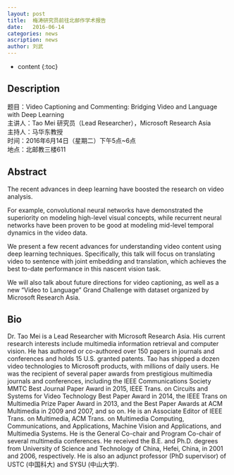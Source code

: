 ```yaml
---
layout: post
title:  梅涛研究员前往北邮作学术报告
date:   2016-06-14 
categories: news
ascription: news
author: 刘武
---
```

* content
{:toc}
## Description
题目：Video Captioning and Commenting: Bridging Video and Language with Deep Learning  
主讲人：Tao Mei 研究员（Lead Researcher），Microsoft Research Asia  
主持人：马华东教授  
时间：2016年6月14日（星期二）下午5点~6点  
地点：北邮教三楼611




## Abstract
The recent advances in deep learning have boosted the research on video analysis. 

For example, convolutional neural networks have demonstrated the superiority on modeling high-level visual concepts, while recurrent neural networks have been proven to be good at modeling mid-level temporal dynamics in the video data. 

We present a few recent advances for understanding video content using deep learning techniques. Specifically, this talk will focus on translating video to sentence with joint embedding and translation, which achieves the best to-date performance in this nascent vision task. 

We will also talk about future directions for video captioning, as well as a new “Video to Language” Grand Challenge with dataset organized by Microsoft Research Asia.

## Bio
Dr. Tao Mei is a Lead Researcher with Microsoft Research Asia. His current research interests include multimedia information retrieval and computer vision. He has authored or co-authored over 150 papers in journals and conferences and holds 15 U.S. granted patents. Tao has shipped a dozen video technologies to Microsoft products, with millions of daily users. He was the recipient of several paper awards from prestigious multimedia journals and conferences, including the IEEE Communications Society MMTC Best Journal Paper Award in 2015, IEEE Trans. on Circuits and Systems for Video Technology Best Paper Award in 2014, the IEEE Trans on Multimedia Prize Paper Award in 2013, and the Best Paper Awards at ACM Multimedia in 2009 and 2007, and so on. He is an Associate Editor of IEEE Trans. on Multimedia, ACM Trans. on Multimedia Computing, Communications, and Applications, Machine Vision and Applications, and Multimedia Systems. He is the General Co-chair and Program Co-chair of several multimedia conferences. He received the B.E. and Ph.D. degrees from University of Science and Technology of China, Hefei, China, in 2001 and 2006, respectively. He is also an adjunct professor (PhD supervisor) of USTC (中国科大) and SYSU (中山大学).